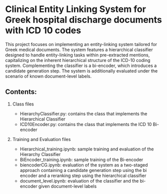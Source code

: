 # Clinical Entity Linking System for Greek hospital discharge documents with ICD 10 codes

This project focuses on implementing an entity-linking system tailored for Greek medical documents. The system features a hierarchical classifier designed to handle entity-linking tasks within pre-extracted mentions, capitalizing on the inherent hierarchical structure of the ICD-10 coding system. Complementing the classifier is a bi-encoder, which introduces a candidate generation step. 
The system is additionally evaluated under the scenario of known document-level labels. 

## Contents:

1. Class files 
   - HierarchyClassifier.py: contains the class that implements the Hierarchical Classifier
   - ICD10Encoder.py: contains the class that implements the ICD 10 Bi-encoder

2. Training and Evaluation files
   - Hierarchical_training.ipynb: sample training and evaluation of the Hierarchy Classifier
   - BiEncoder_training.ipynb: sample training of the Bi-encoder
   - biencoderCG.ipynb: evaluation of the system as a two-staged approach containing a candidate generation step using the bi encoder and a reranking step using the hierarchical classifier
   - document_level.ipynb: evaluation of the classifier and the bi-encoder given document-level labels
